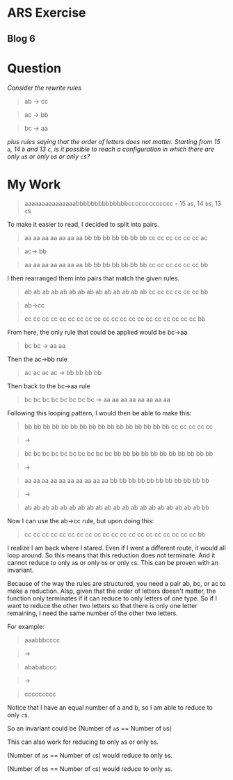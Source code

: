 # ARS Exercise
## Blog 6

# Question

*Consider the rewrite rules*

> ab -> cc

> ac -> bb

> bc -> aa

*plus rules saying that the order of letters does not matter. Starting from 15 `a`, 14 `b` and 13 `c`, is it possible to reach a configuration in which there are only `a`s or only `b`s or only `c`s?*

# My Work
> aaaaaaaaaaaaaaabbbbbbbbbbbbbbccccccccccccc - 15 `a`s, 14 `b`s, 13 `c`s


To make it easier to read, I decided to split into pairs.

> aa aa aa aa aa aa aa bb bb bb bb bb bb bb cc cc cc cc cc cc ac

> ac-> bb

> aa aa aa aa aa aa aa bb bb bb bb bb bb bb cc cc cc cc cc cc bb

I then rearranged them into pairs that match the given rules.

> ab ab ab ab ab ab ab ab ab ab ab ab ab ab cc cc cc cc cc cc bb

> ab->cc

> cc cc cc cc cc cc cc cc cc cc cc cc cc cc cc cc cc cc cc cc bb

From here, the only rule that could be applied would be bc->aa

> bc bc -> aa aa

Then the ac->bb rule

> ac ac ac ac -> bb bb bb bb

Then back to the bc->aa rule

> bc bc bc bc bc bc bc bc -> aa aa aa aa aa aa aa aa

Following this looping pattern, I would then be able to make this:

> bb bb bb bb bb bb bb bb bb bb bb bb bb bb bb bb cc cc cc cc cc

> ->

> bc bc bc bc bc bc bc bc bc bc bb bb bb bb bb bb bb bb bb bb bb

> ->

> aa aa aa aa aa aa aa aa aa aa bb bb bb bb bb bb bb bb bb bb bb

> ->

> ab ab ab ab ab ab ab ab ab ab ab ab ab ab ab ab ab ab ab ab bb

Now I can use the ab->cc rule, but upon doing this:

> cc cc cc cc cc cc cc cc cc cc cc cc cc cc cc cc cc cc cc cc bb

I realize I am back where I stared. Even if I went a different route, it would all loop around. So this means that this reduction does not terminate. And it cannot reduce to only `a`s or only `b`s or only `c`s. This can be proven with an invariant.

Because of the way the rules are structured, you need a pair ab, bc, or ac to make a reduction. Alsp, given that the order of letters doesn't matter, the function only terminates if it can reduce to only letters of one type. So if I want to reduce the other two letters so that there is only one letter remaining, I need the same number of the other two letters.

For example:

> aaabbbcccc

> ->

> abababccc

> ->

> ccccccccc

Notice that I have an equal number of a and b, so I am able to reduce to only `c`s.

So an invariant could be (Number of `a`s == Number of `b`s)

This can also work for reducing to only `a`s or only `b`s.

(Number of `a`s == Number of `c`s) would reduce to only `b`s.

(Number of `b`s == Number of `c`s) would reduce to only `a`s.
